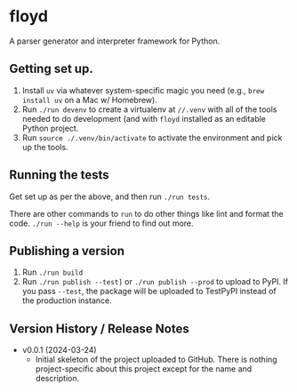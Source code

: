 # floyd

A parser generator and interpreter framework for Python.

## Getting set up.

1. Install `uv` via whatever system-specific magic you need (e.g.,
   `brew install uv` on a Mac w/ Homebrew).
2. Run `./run devenv` to create a virtualenv at `//.venv` with
   all of the tools needed to do development (and with `floyd` installed
   as an editable Python project.
3. Run `source ./.venv/bin/activate` to activate the environment and pick up
   the tools.

## Running the tests

Get set up as per the above, and then run `./run tests`.

There are other commands to `run` to do other things like lint and
format the code. `./run --help` is your friend to find out more.

## Publishing a version

1. Run `./run build`
2. Run `./run publish --test]` or `./run publish --prod` to upload to PyPI. 
   If you pass `--test`, the package will be uploaded to TestPyPI instead
   of the production instance.

## Version History / Release Notes

* v0.0.1 (2024-03-24)
    * Initial skeleton of the project uploaded to GitHub. There is nothing
      project-specific about this project except for the name and description.
